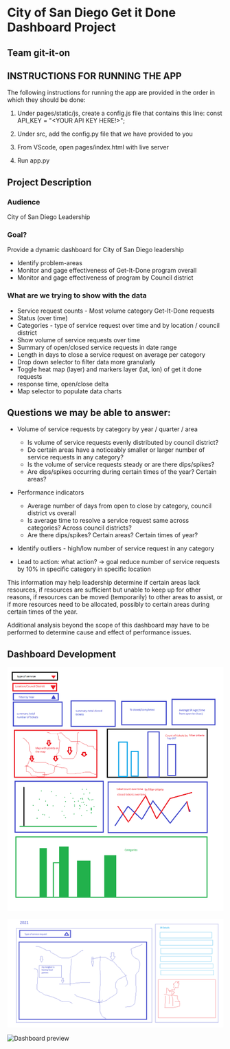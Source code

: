 # City of San Diego Get it Done Dashboard Project
## Team git-it-on

## INSTRUCTIONS FOR RUNNING THE APP
The following instructions for running the app are provided in the order in which they should be done:
1) Under pages/static/js, create a config.js file that contains this line:
const API_KEY = "<YOUR API KEY HERE!>";

2) Under src, add the config.py file that we have provided to you
3) From VScode, open pages/index.html with live server
4) Run app.py

## Project Description

### Audience
City of San Diego Leadership

### Goal?
Provide a dynamic dashboard for City of San Diego leadership
- Identify problem-areas
- Monitor and gage effectiveness of Get-It-Done program overall
- Monitor and gage effectiveness of program by Council district 

### What are we trying to show with the data

- Service request counts - Most volume category Get-It-Done requests
- Status (over time)
- Categories - type of service request over time and by location / council district
- Show volume of service requests over time
- Summary of open/closed service requests in date range
- Length in days to close a service request on average per category
- Drop down selector to filter data more granularly 
- Toggle heat map (layer) and markers layer (lat, lon) of get it done requests
- response time, open/close delta
- Map selector to populate data charts

## Questions we may be able to answer:

- Volume of service requests by category by year / quarter / area
    - Is volume of service requests evenly distributed by council district?
    - Do certain areas have a noticeably smaller or larger number of service requests in any category?
    - Is the volume of service requests steady or are there dips/spikes?
    - Are dips/spikes occurring during certain times of the year? Certain areas?
    
- Performance indicators
    - Average number of days from open to close by category, council district vs overall
    - Is average time to resolve a service request same across categories? Across council districts?
    - Are there dips/spikes?  Certain areas?  Certain times of year?

- Identify outliers - high/low number of service request in any category 
- Lead to action: what action? -> goal reduce number of service requests by 10% in specific category in specific location

This information may help leadership determine if certain areas lack resources, if resources are sufficient but unable to keep up for other reasons, if resources can be moved (temporarily) to other areas to assist, or if more resources need to be allocated, possibly to certain areas during certain times of the year.  

Additional analysis beyond the scope of this dashboard may have to be performed to determine cause and effect of performance issues.

## Dashboard Development

![Dashboard concept](static/images/wireframe1.png)

![Dashboard concept](static/images/wireframe2.png)

![Dashboard preview](static/images/git-it-on-preview.gif)

